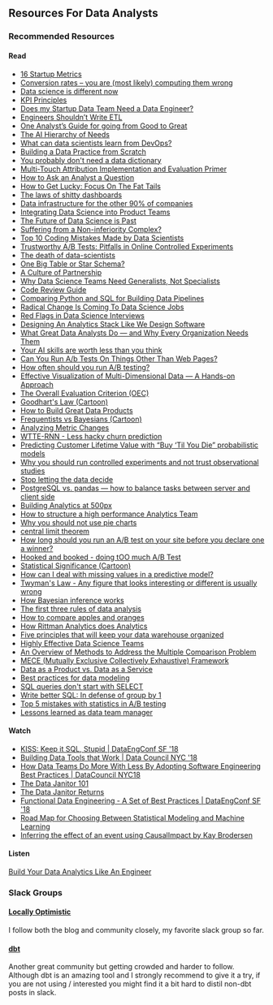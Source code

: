 ## Resources For Data Analysts

### Recommended Resources
#### Read
- [16 Startup Metrics](https://a16z.com/2015/08/21/16-metrics/)
- [Conversion rates – you are (most likely) computing them wrong](https://erikbern.com/2017/05/23/conversion-rates-you-are-most-likely-computing-them-wrong.html)
- [Data science is different now](https://veekaybee.github.io/2019/02/13/data-science-is-different/)
- [KPI Principles](https://www.locallyoptimistic.com/post/kpis/)
- [Does my Startup Data Team Need a Data Engineer?](https://blog.fishtownanalytics.com/does-my-startup-data-team-need-a-data-engineer-b6f4d68d7da9)
- [Engineers Shouldn’t Write ETL](https://multithreaded.stitchfix.com/blog/2016/03/16/engineers-shouldnt-write-etl/)
- [One Analyst’s Guide for going from Good to Great](https://blog.fishtownanalytics.com/one-analysts-guide-for-going-from-good-to-great-6697e67e37d9)
- [The AI Hierarchy of Needs](https://hackernoon.com/the-ai-hierarchy-of-needs-18f111fcc007)
- [What can data scientists learn from DevOps?](https://redmonk.com/dberkholz/2012/11/06/what-can-data-scientists-learn-from-devops/)
- [Building a Data Practice from Scratch](https://www.locallyoptimistic.com/post/building-a-data-practice/)
- [You probably don't need a data dictionary](https://www.locallyoptimistic.com/post/data_dictionaries/)
- [Multi-Touch Attribution Implementation and Evaluation Primer](https://www.iab.com/wp-content/uploads/2017/04/IAB_Multi-Touch_Attribution_Primer_2017-04.pdf)
- [How to Ask an Analyst a Question](https://mode.com/blog/how-to-ask-an-analyst-a-question)
- [How to Get Lucky: Focus On The Fat Tails](https://taylorpearson.me/luck/)
- [The laws of shitty dashboards](http://attackwithnumbers.com/the-laws-of-shitty-dashboard)
- [Data infrastructure for the other 90% of companies](https://www.slideshare.net/martinloetzsch/data-infrastructure-for-the-other-90-of-companies)
- [Integrating Data Science into Product Teams](https://medium.com/@TweetAnnaMarie/integrating-data-science-into-product-teams-a-brief-primer-b2841236384b)
- [The Future of Data Science is Past](http://koaning.io/posts/the-future-is-past/)
- [Suffering from a Non-inferiority Complex?](https://multithreaded.stitchfix.com/blog/2019/05/06/noninferiority/)
- [Top 10 Coding Mistakes Made by Data Scientists](https://towardsdatascience.com/top-10-coding-mistakes-made-by-data-scientists-bb5bc82faaee)
- [Trustworthy A/B Tests: Pitfalls in
Online Controlled Experiments](https://exp-platform.com/Documents/2017-05-17EmetricsControlledExperimentsPitfallsKohaviNR.pdf)
- [The death of data-scientists](https://medium.com/analytics-and-data/the-death-of-data-scientists-2d0d3289fba5)
- [One Big Table or Star Schema?](https://fivetran.com/blog/obt-star-schema)
- [A Culture of Partnership](https://www.locallyoptimistic.com/post/culture_of_partnership/)
- [Why Data Science Teams Need Generalists, Not Specialists
](https://hbr.org/2019/03/why-data-science-teams-need-generalists-not-specialists)
- [Code Review Guide](https://github.com/thoughtbot/guides/tree/master/code-review)
- [Comparing Python and SQL for Building Data Pipelines](https://towardsdatascience.com/python-vs-sql-comparison-for-data-pipelines-8ca727b34032)
- [Radical Change Is Coming To Data Science Jobs](https://www.forbes.com/sites/forbestechcouncil/2019/03/01/radical-change-is-coming-to-data-science-jobs/#29a5ac09dfcc)
- [Red Flags in Data Science Interviews](https://hookedondata.org/red-flags-in-data-science-interviews/)
- [Designing An Analytics Stack Like We Design Software](https://mode.com/blog/designing-analytics-stacks-like-software)
- [What Great Data Analysts Do — and Why Every Organization Needs Them](https://hbr.org/2018/12/what-great-data-analysts-do-and-why-every-organization-needs-them)
- [Your AI skills are worth less than you think](https://www.kdnuggets.com/2019/01/your-ai-skills-worth-less-than-you-think.html)
- [Can You Run A/b Tests On Things Other Than Web Pages?](https://www.quora.com/Can-You-Run-A-b-Tests-On-Things-Other-Than-Web-Pages/answer/Ronny-Kohavi?ch=2&srid=OqGC)
- [How often should you run A/B testing?](https://www.quora.com/How-often-should-you-run-A-B-testing/answer/Ronny-Kohavi?ch=2&srid=OqGC)
- [Effective Visualization of Multi-Dimensional Data — A Hands-on Approach](https://medium.com/swlh/effective-visualization-of-multi-dimensional-data-a-hands-on-approach-b48f36a56ee8)
- [The Overall Evaluation Criterion (OEC)](https://onedrive.live.com/view.aspx?resid=8612090E610871E4!282179&ithint=file%2cdocx&authkey=!ANFGOBrhVt91ODk)
- [Goodhart's Law (Cartoon)](https://twitter.com/rshotton/status/1072073984500527109)
- [How to Build Great Data Products](https://hbr.org/2018/10/how-to-build-great-data-products)
- [Frequentists vs Bayesians (Cartoon)](https://xkcd.com/1132/)
- [Analyzing Metric Changes](https://medium.com/sequoia-capital/analyzing-metric-changes-c4144ee436a#---0-154)
- [WTTE-RNN - Less hacky churn prediction](https://ragulpr.github.io/2016/12/22/WTTE-RNN-Hackless-churn-modeling/)
- [Predicting Customer Lifetime Value with “Buy ‘Til You Die” probabilistic models](https://towardsdatascience.com/predicting-customer-lifetime-value-with-buy-til-you-die-probabilistic-models-in-python-f5cac78758d9)
- [Why you should run controlled experiments and not trust observational studies](https://www.nytimes.com/2018/08/06/upshot/employer-wellness-programs-randomized-trials.html)
- [Stop letting the data decide](http://www.nielshoven.com/stop-letting-the-data-decide)
- [PostgreSQL vs. pandas — how to balance tasks between server and client side](https://medium.com/carwow-product-engineering/sql-vs-pandas-how-to-balance-tasks-between-server-and-client-side-9e2f6c95677)
- [Building Analytics at 500px](https://medium.com/@samson_hu/building-analytics-at-500px-92e9a7005c83)
- [How to structure a high performance Analytics Team](https://towardsdatascience.com/how-to-structure-a-high-performance-analytics-team-f564c92a1aaa)
- [Why you should not use pie charts](https://twitter.com/MaxCRoser/status/857389434756505600)
- [central limit theorem](https://towardsdatascience.com/the-only-theorem-data-scientists-need-to-know-a50a263d013c)
- [How long should you run an A/B test on your site before you declare one a winner?](https://www.quora.com/How-long-should-you-run-an-A-B-test-on-your-site-before-you-declare-one-a-winner/answer/Ronny-Kohavi?share=1c83538b)
- [Hooked and booked - doing tOO much A/B Test](https://adactio.com/journal/13109)
- [Statistical Significance (Cartoon)](https://xkcd.com/882/)
- [How can I deal with missing values in a predictive model?](https://www.quora.com/How-can-I-deal-with-missing-values-in-a-predictive-model/answer/Claudia-Perlich?share=569f82a1)
- [Twyman's Law - Any figure that looks interesting or different is usually wrong](https://www.exp-platform.com/Documents/TwymansLaw.pdf)
- [How Bayesian inference works](http://brohrer.github.io/how_bayesian_inference_works.html)
- [The first three rules of data analysis](https://medium.com/@pete/the-first-three-rules-of-data-analysis-52b1dc9ad321#.ho9q9qw5k)
- [How to compare apples and oranges](https://clevertap.com/blog/how-to-compare-apples-and-oranges-part-i/)
- [How Rittman Analytics does Analytics](https://rittmananalytics.com/blog/2019/5/7/how-rittman-analytics)
- [Five principles that will keep your data warehouse organized](https://blog.fishtownanalytics.com/five-principles-that-will-keep-your-data-warehouse-organized-9c3d29caf6ce)
- [Highly Effective Data Science Teams](https://medium.com/mit-media-lab/highly-effective-data-science-teams-e90bb13bb709#.k4eypwyjj)
- [An Overview of Methods to Address the Multiple Comparison Problem](https://towardsdatascience.com/an-overview-of-methods-to-address-the-multiple-comparison-problem-310427b3ba92)
- [MECE (Mutually Exclusive Collectively Exhaustive) Framework](https://www.slideshare.net/caseinterview/mece-116332446)
- [Data as a Product vs. Data as a Service](https://medium.com/@itunpredictable/data-as-a-product-vs-data-as-a-service-d9f7e622dc55)
- [Best practices for data modeling](https://www.stitchdata.com/blog/best-practices-for-data-modeling/)
- [SQL queries don't start with SELECT](https://jvns.ca/blog/2019/10/03/sql-queries-don-t-start-with-select/)
- [Write better SQL: In defense of group by 1](https://blog.getdbt.com/write-better-sql-a-defense-of-group-by-1/)
- [Top 5 mistakes with statistics in A/B testing](https://towardsdatascience.com/top-5-mistakes-with-statistics-in-a-b-testing-9b121ea1827c)
- [Lessons learned as data team manager](https://about.gitlab.com/blog/2020/02/10/lessons-learned-as-data-team-manager/)

#### Watch
- [KISS: Keep it SQL, Stupid | DataEngConf SF '18
](https://www.youtube.com/watch?v=9VNh11qSfAo)
- [Building Data Tools that Work | Data Council NYC '18](https://www.youtube.com/watch?v=prcz0ubTAAg)
- [How Data Teams Do More With Less By Adopting Software Engineering Best Practices | DataCouncil NYC18](https://www.youtube.com/watch?v=eu623QBwakc)
- [The Data Janitor 101](https://www.youtube.com/watch?v=oKWmg3oBJgc)
- [The Data Janitor Returns](https://www.youtube.com/watch?v=LTJNnlBBzuw)
- [Functional Data Engineering - A Set of Best Practices | DataEngConf SF '18](https://www.youtube.com/watch?v=4Spo2QRTz1k)
- [Road Map for Choosing Between Statistical Modeling and Machine Learning
](https://www.fharrell.com/post/stat-ml/)
- [Inferring the effect of an event using CausalImpact by Kay Brodersen
](https://www.youtube.com/watch?v=GTgZfCltMm8)

#### Listen
[Build Your Data Analytics Like An Engineer](https://www.dataengineeringpodcast.com/dbt-data-analytics-episode-81/)



### Slack Groups
#### [Locally Optimistic](https://www.locallyoptimistic.com/community/)
I follow both the blog and community closely, my favorite slack group so far.

#### [dbt](https://slack.getdbt.com/)
Another great community but getting crowded and harder to follow. Although dbt is an amazing tool and I strongly recommend to give it a try, if you are not using / interested you might find it a bit hard to distil non-dbt posts in slack.

